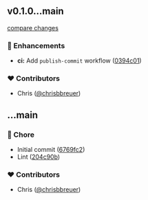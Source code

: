 
## v0.1.0...main

[compare changes](https://github.com/stacksjs/bun-plugin-unocss/compare/v0.1.0...main)

### 🚀 Enhancements

- **ci:** Add `publish-commit` workflow ([0394c01](https://github.com/stacksjs/bun-plugin-unocss/commit/0394c01))

### ❤️ Contributors

- Chris ([@chrisbbreuer](http://github.com/chrisbbreuer))

## ...main


### 🏡 Chore

- Initial commit ([6769fc2](https://github.com/stacksjs/bun-plugin-unocss/commit/6769fc2))
- Lint ([204c90b](https://github.com/stacksjs/bun-plugin-unocss/commit/204c90b))

### ❤️ Contributors

- Chris ([@chrisbbreuer](http://github.com/chrisbbreuer))


